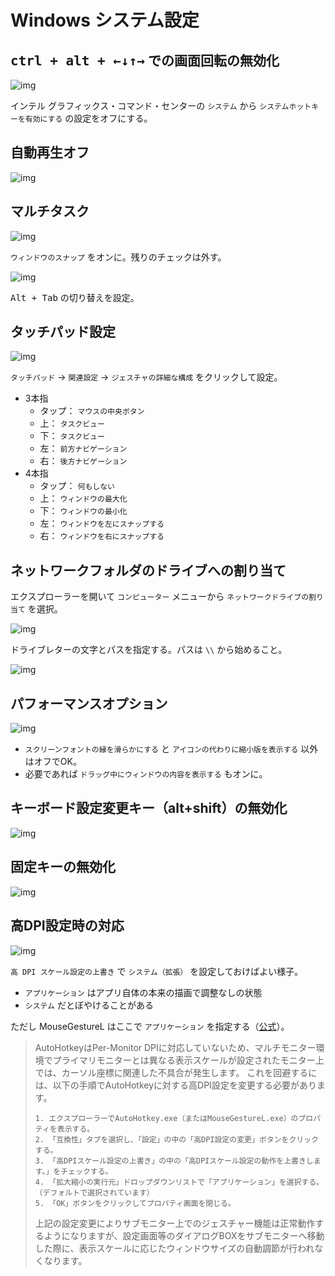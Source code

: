 # Windows システム設定

## <kbd>ctrl + alt + ←↓↑→</kbd> での画面回転の無効化

![img](./img/intel.png)

インテル グラフィックス・コマンド・センターの `システム` から `システムホットキーを有効にする` の設定をオフにする。

## 自動再生オフ

![img](./img/autoplay.png)

## マルチタスク

![img](./img/multi-task.png)

`ウィンドウのスナップ` をオンに。残りのチェックは外す。


![img](./img/alttab.png)

<kbd>Alt + Tab</kbd> の切り替えを設定。

## タッチパッド設定

![img](./img/touch.png)

`タッチパッド` → `関連設定` → `ジェスチャの詳細な構成` をクリックして設定。

+ 3本指
    + タップ： `マウスの中央ボタン`
    + 上： `タスクビュー`
    + 下： `タスクビュー`
    + 左： `前方ナビゲーション`
    + 右： `後方ナビゲーション`
+ 4本指
    + タップ： `何もしない`
    + 上： `ウィンドウの最大化`
    + 下： `ウィンドウの最小化`
    + 左： `ウィンドウを左にスナップする`
    + 右： `ウィンドウを右にスナップする`

## ネットワークフォルダのドライブへの割り当て

エクスプローラーを開いて `コンピューター` メニューから `ネットワークドライブの割り当て` を選択。

![img](./img/networkdrive-1.png)

ドライブレターの文字とパスを指定する。パスは `\\` から始めること。

![img](./img/networkdrive-2.png)

## パフォーマンスオプション

![img](./img/perform.png)

+ `スクリーンフォントの縁を滑らかにする` と `アイコンの代わりに縮小版を表示する` 以外はオフでOK。
+ 必要であれば `ドラッグ中にウィンドウの内容を表示する` もオンに。

## キーボード設定変更キー（alt+shift）の無効化

![img](./img/keyboard.png)

## 固定キーの無効化

![img](./img/fixkey.png)

## 高DPI設定時の対応

![img](./img/dpi.png)

`高 DPI スケール設定の上書き` で `システム（拡張）` を設定しておけばよい様子。

+ `アプリケーション` はアプリ自体の本来の描画で調整なしの状態
+ `システム` だとぼやけることがある

ただし MouseGestureL はここで `アプリケーション` を指定する（[公式](http://hp.vector.co.jp/authors/VA018351/mglahk.html)）。

> AutoHotkeyはPer-Monitor DPIに対応していないため、マルチモニター環境でプライマリモニターとは異なる表示スケールが設定されたモニター上では、カーソル座標に関連した不具合が発生します。 これを回避するには、以下の手順でAutoHotkeyに対する高DPI設定を変更する必要があります。
> 
>     1. エクスプローラーでAutoHotkey.exe（またはMouseGestureL.exe）のプロパティを表示する。
>     2. 「互換性」タブを選択し、「設定」の中の「高DPI設定の変更」ボタンをクリックする。
>     3. 「高DPIスケール設定の上書き」の中の「高DPIスケール設定の動作を上書きします。」をチェックする。
>     4. 「拡大縮小の実行元」ドロップダウンリストで「アプリケーション」を選択する。（デフォルトで選択されています）
>     5. 「OK」ボタンをクリックしてプロパティ画面を閉じる。
> 
> 上記の設定変更によりサブモニター上でのジェスチャー機能は正常動作するようになりますが、設定画面等のダイアログBOXをサブモニターへ移動した際に、表示スケールに応じたウィンドウサイズの自動調節が行われなくなります。

